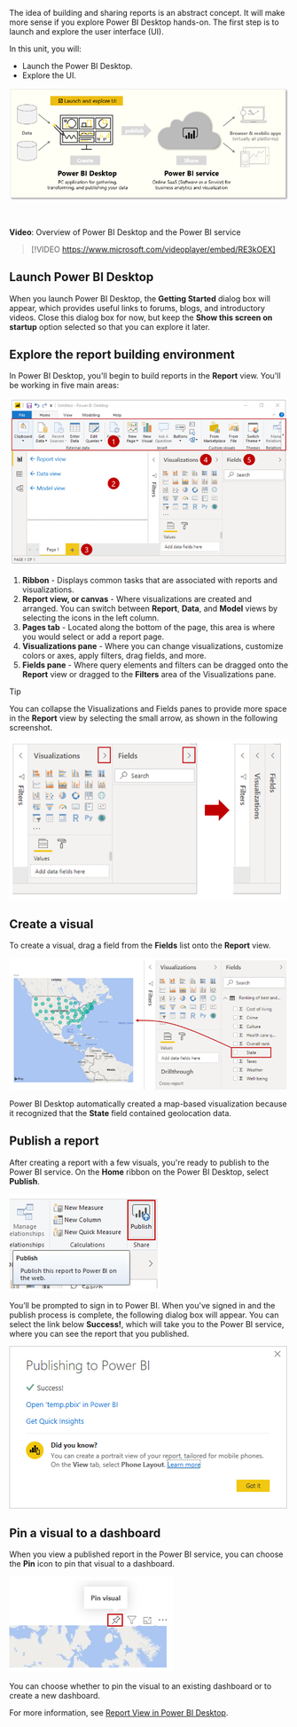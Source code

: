 ﻿The idea of building and sharing reports is an abstract concept. It will make more sense if you explore Power BI Desktop hands-on. The first step is to launch and explore the user interface (UI). 

In this unit, you will:
- Launch the Power BI Desktop.
- Explore the UI.

![This page covers "launch and explore the Power BI UI".](../media/02-power-bi-desktop-task-overview.png)

&nbsp;

**Video**: Overview of Power BI Desktop and the Power BI service
> [!VIDEO https://www.microsoft.com/videoplayer/embed/RE3kOEX]

## Launch Power BI Desktop

When you launch Power BI Desktop, the **Getting Started** dialog box will appear, which provides useful links to forums, blogs, and introductory videos. Close this dialog box for now, but keep the **Show this screen on startup** option selected so that you can explore it later.

## Explore the report building environment

In Power BI Desktop, you'll begin to build reports in the **Report** view. You'll be working in five main areas:

![The five areas of Report view.](../media/02-power-bi-desktop-areas.png)

1. **Ribbon** - Displays common tasks that are associated with reports and visualizations.
2. **Report view, or canvas** - Where visualizations are created and arranged. You can switch between **Report**, **Data**, and **Model** views by selecting the icons in the left column.
3. **Pages tab** - Located along the bottom of the page, this area is where you would select or add a report page.
4. **Visualizations pane** - Where you can change visualizations, customize colors or axes, apply filters, drag fields, and more.
5. **Fields pane** - Where query elements and filters can be dragged onto the **Report** view or dragged to the **Filters** area of the Visualizations pane.

> [!TIP] 
> You can collapse the Visualizations and Fields panes to provide more space in the **Report** view by selecting the small arrow, as shown in the following screenshot. 

![You can collapse or expand the Visualizations and Fields.](../media/02-power-bi-desktop-collapse.png)

## Create a visual

To create a visual, drag a field from the **Fields** list onto the **Report** view.

![Drag a field onto the Report view canvas to create a visual.](../media/02-power-bi-desktop-drag-field.png)

Power BI Desktop automatically created a map-based visualization because it recognized that the **State** field contained geolocation data.

## Publish a report

After creating a report with a few visuals, you're ready to publish to the Power BI service. On the **Home** ribbon on the Power BI Desktop, select **Publish**.

![Screenshot of the Publish button.](../media/02-power-bi-desktop-publish.png)

You’ll be prompted to sign in to Power BI. When you've signed in and the publish process is complete, the following dialog box will appear. You can select the link below **Success!**, which will take you to the Power BI service, where you can see the report that you published. 

![Screenshot of the Publish button.](../media/02-power-bi-publish-success.png)

## Pin a visual to a dashboard

When you view a published report in the Power BI service, you can choose the **Pin** icon to pin that visual to a dashboard. 

![The pin visual button at the top of each visual.](../media/02-power-bi-desktop-pin-visual.png)

You can choose whether to pin the visual to an existing dashboard or to create a new dashboard. 

For more information, see [Report View in Power BI Desktop](https://docs.microsoft.com/power-bi/desktop-report-view/?azure-portal=true).
